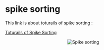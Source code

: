 # spike sorting 
This link is about toturails of spike sorting :

[Toturails of Spike Sorting](http://www.scholarpedia.org/article/Spike_sorting "MIT Spike Sorting")

<div style="text-align:center;">
    <img src="https://ars.els-cdn.com/content/image/1-s2.0-S0361923015000684-gr1.jpg" alt="Spike sorting">
</div>
